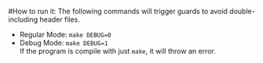 #How to run it:
The following commands will trigger guards to avoid double-including header files.
- Regular Mode: `make DEBUG=0`
- Debug Mode: `make DEBUG=1` <br />
If the program is compile with just `make`, it will throw an error.
